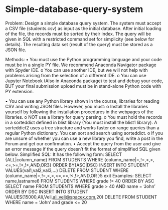 # Simple-database-query-system


Problem: Design a simple database query system. The system must accept a CSV file (students.csv) as input as the initial database. After initial loading of the file, the records must be sorted by their index. The query will be given in SQL with a restricted command set for simplicity (see below for details). The resulting data set (result of the query) must be stored as a JSON file.


Methods:
• You must use the Python programming language and your code must be in a single PY file. We recommend Anaconda Navigator package with Spyder IDE.
o You can use another IDE, but we will not help with problems arising from the selection of a different IDE.
o You can use Jupyter Notebook (Also in Anaconda package) to test and debug your code, BUT your final submission upload must be in stand-alone Python code with PY extension.

• You can use any Python library shown in the course, libraries for reading CSV and writing JSON files. However, you must:
o Install the libraries yourself by following the installation procedures in the webpages of the libraries.
o NOT use a library for query parsing.
o You must hold the records in a sorteddict defined in blist library (You must
install the blist1 library). A sorteddict2 uses a tree structure and works faster on range queries than a regular Python dictionary. You can sort and search using sorteddict.
o If you are unsure of whether you can use a new library you find, write a post in the Forum and get our confirmation.
• Accept the query from the user and give an error message if the query doesn’t fit the format of simplified SQL given below.
Simplified SQL: It has the following form:
SELECT {ALL|column_name} FROM STUDENTS WHERE {column_name|=,!=,<,>,<=,>=,!<,!>,AND,OR3} ORDER BY{ASC|DSC}
INSERT INTO STUDENT VALUES(val1,val2,val3,...)
DELETE FROM STUDENT WHERE {column_name|=,!=,<,>,<=,>=,!<,!>,AND,OR }5 exit
Examples:
SELECT name,lastname6 FROM STUDENTS WHERE grade !< 40 ORDER BY ASC
SELECT name FROM STUDENTS WHERE grade > 40 AND name = ‘John’ ORDER BY DSC
INSERT INTO STUDENT VALUES(15000,Ali,Veli,ali.veli@spacex.com,20)
DELETE FROM STUDENT WHERE name = ‘John’ and grade <= 20
